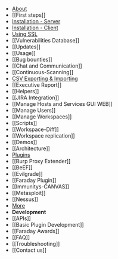 * [About](https://github.com/infobyte/faraday/wiki)
* [[First steps]]
 * [Installation - Server](https://github.com/infobyte/faraday/wiki/installation-server)
 * [Installation - Client](https://github.com/infobyte/faraday/wiki/installation-client)
 * [Using SSL](https://github.com/infobyte/faraday/wiki/SSL)
 * [[Vulnerabilities Database]]
* [[Updates]]
* [[Usage]]
 * [[Bug bounties]]
 * [[Chat and Communication]]
 * [[Continuous-Scanning]]
 * [CSV Exporting & Importing](https://github.com/infobyte/faraday/wiki/Exporting-the-information)
 * [[Executive Report]]
 * [[Helpers]]
 * [[JIRA Integration]]
 * [[Manage Hosts and Services GUI WEB]]
 * [[Manage Users]]
 * [[Manage Workspaces]]
 * [[Scripts]]
 * [[Workspace-Diff]]
 * [[Workspace replication]]
* [[Demos]]
* [[Architecture]]
* [Plugins](https://github.com/infobyte/faraday/wiki/Plugin-List)
 * [[Burp Proxy Extender]]
 * [[BeEF]]
 * [[Evilgrade]]
 * [[Faraday Plugin]]
 * [[Immunitys-CANVAS]]
 * [[Metasploit]]
 * [[Nessus]]
 * [More](https://github.com/infobyte/faraday/wiki/Plugin-List#list)
* **Development**
 * [[APIs]]
 * [[Basic Plugin Development]]
* [[Faraday Awards]]
* [[FAQ]]
* [[Troubleshooting]]
* [[Contact us]]
